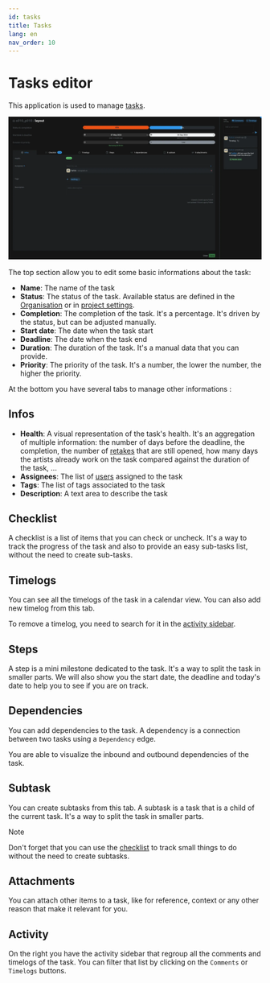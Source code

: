 ```yaml
---
id: tasks
title: Tasks
lang: en
nav_order: 10
---
```


# Tasks editor

This application is used to manage [tasks](../items/task.md).

![Tasks editor](../../_medias/screenshots/tasks.webp)

The top section allow you to edit some basic informations about the task:

- **Name**: The name of the task
- **Status**: The status of the task. Available status are defined in the [Organisation](./organisation.md#properties) or in [project settings](./projectsettings.md#properties).
- **Completion**: The completion of the task. It's a percentage. It's driven by the status, but can be adjusted manually.
- **Start date**: The date when the task start
- **Deadline**: The date when the task end
- **Duration**: The duration of the task. It's a manual data that you can provide.
- **Priority**: The priority of the task. It's a number, the lower the number, the higher the priority.

At the bottom you have several tabs to manage other informations :

## Infos
- **Health**: A visual representation of the task's health. It's an aggregation of multiple information: the number of days before the deadline, the completion, the number of [retakes](../items/comment.md#retakes) that are still opened, how many days the artists already work on the task compared against the duration of the task, ...
- **Assignees**: The list of [users](../items/user.md) assigned to the task
- **Tags**: The list of tags associated to the task
- **Description**: A text area to describe the task

## Checklist

A checklist is a list of items that you can check or uncheck. It's a way to track the progress of the task and also to provide an easy sub-tasks list, without the need to create sub-tasks.

## Timelogs

You can see all the timelogs of the task in a calendar view. You can also add new timelog from this tab.

To remove a timelog, you need to search for it in the [activity sidebar](#activity).

## Steps

A step is a mini milestone dedicated to the task. It's a way to split the task in smaller parts. We will also show you the start date, the deadline and today's date to help you to see if you are on track.

## Dependencies

You can add dependencies to the task. A dependency is a connection between two tasks using a `Dependency` edge.

You are able to visualize the inbound and outbound dependencies of the task.

## Subtask

You can create subtasks from this tab. A subtask is a task that is a child of the current task. It's a way to split the task in smaller parts.

> [!note]
> Don't forget that you can use the [checklist](#checklist) to track small things to do without the need to create subtasks.

## Attachments

You can attach other items to a task, like for reference, context or any other reason that make it relevant for you.

## Activity

On the right you have the activity sidebar that regroup all the comments and timelogs of the task. You can filter that list by clicking on the `Comments` or `Timelogs` buttons.